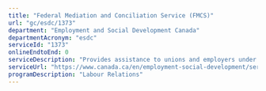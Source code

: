 ```yaml
---
title: "Federal Mediation and Conciliation Service (FMCS)"
url: "gc/esdc/1373"
department: "Employment and Social Development Canada"
departmentAcronym: "esdc"
serviceId: "1373"
onlineEndtoEnd: 0
serviceDescription: "Provides assistance to unions and employers under the jurisdiction of the Canada Labour Code for the prevention and resolution of disputes. Services offered include dispute prevention services, including training workshops on collective bargaining and joint conflict resolution (relationship development); and dispute resolution services, including assistance from conciliation, grievance and mediation officers and the appointment of arbitrators."
serviceUrl: "https://www.canada.ca/en/employment-social-development/services/labour-relations.html"
programDescription: "Labour Relations"
---
```


